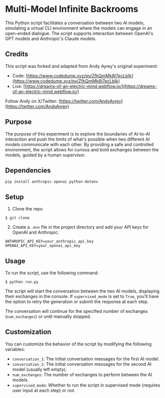 # Multi-Model Infinite Backrooms

This Python script facilitates a conversation between two AI models, simulating a virtual CLI environment where the models can engage in an open-ended dialogue. The script supports interaction between OpenAI's GPT models and Anthropic's Claude models.

## Credits

This script was forked and adapted from Andy Ayrey's original experiment:

- Code: [https://www.codedump.xyz/py/ZfkQmMk8I7ecLbIk](https://www.codedump.xyz/py/ZfkQmMk8I7ecLbIk)
- Live: [https://dreams-of-an-electric-mind.webflow.io/](https://dreams-of-an-electric-mind.webflow.io/)

Follow Andy on X/Twitter: [https://twitter.com/AndyAyrey](https://twitter.com/AndyAyrey)

## Purpose

The purpose of this experiment is to explore the boundaries of AI-to-AI interaction and push the limits of what's possible when two different AI models communicate with each other. By providing a safe and controlled environment, the script allows for curious and bold exchanges between the models, guided by a human supervisor.

## Dependencies

```
pip install anthropic openai python-dotenv
```

## Setup

1. Clone the repo

```
$ git clone
```

2. Create a `.env` file in the project directory and add your API keys for OpenAI and Anthropic:

```
ANTHROPIC_API_KEY=your_anthropic_api_key
OPENAI_API_KEY=your_openai_api_key
```

## Usage

To run the script, use the following command:

```
$ python run.py
```

The script will start the conversation between the two AI models, displaying their exchanges in the console. If `supervised_mode` is set to `True`, you'll have the option to retry the generation or submit the response at each step.

The conversation will continue for the specified number of exchanges (`num_exchanges`) or until manually stopped.

## Customization

You can customize the behavior of the script by modifying the following variables:

- `conversation_1`: The initial conversation messages for the first AI model.
- `conversation_2`: The initial conversation messages for the second AI model (usually left empty).
- `num_exchanges`: The number of exchanges to perform between the AI models.
- `supervised_mode`: Whether to run the script in supervised mode (requires user input at each step) or not.
